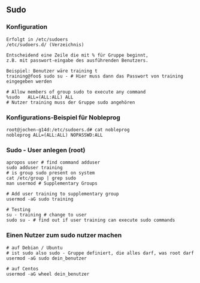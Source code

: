 ## Sudo 

### Konfiguration 

```
Erfolgt in /etc/sudoers
/etc/sudoers.d/ (Verzeichnis) 

Entscheidend eine Zeile die mit % für Gruppe beginnt,
z.B. mit passwort-eingabe des ausführenden Benutzers.

Beispiel: Benutzer wäre training t
training@foo$ sudo su - # Hier muss dann das Passwort von training eingegeben werden 

# Allow members of group sudo to execute any command
%sudo	ALL=(ALL:ALL) ALL
# Nutzer training muss der Gruppe sudo angehören 

```

### Konfigurations-Beispiel für Nobleprog 

```
root@jochen-g14d:/etc/sudoers.d# cat nobleprog 
nobleprog ALL=(ALL:ALL) NOPASSWD:ALL
```

### Sudo - User anlegen (root) 

```
apropos user # find command adduser 
sudo adduser training 
# is group sudo present on system 
cat /etc/group | grep sudo
man usermod # Supplementary Groups

# Add user training to supplementary group
usermod -aG sudo training 

# Testing 
su - training # change to user 
sudo su - # find out if user training can execute sudo commands 
```

### Einen Nutzer zum sudo nutzer machen 

```
# auf Debian / Ubuntu 
# ist sudo also sudo - Gruppe definiert, die alles darf, was root darf
usermod -aG sudo dein_benutzer 

# auf Centos 
usermod -aG wheel dein_benutzer 
```

